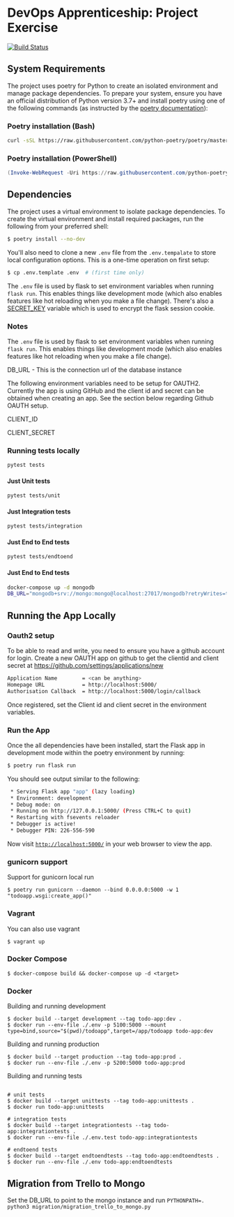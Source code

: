 # DevOps Apprenticeship: Project Exercise

[![Build Status](https://www.travis-ci.com/jatin-28/DevOps-Course-Starter.svg?branch=master)](https://www.travis-ci.com/jatin-28/DevOps-Course-Starter)

## System Requirements

The project uses poetry for Python to create an isolated environment and manage package dependencies. To prepare your system, ensure you have an official distribution of Python version 3.7+ and install poetry using one of the following commands (as instructed by the [poetry documentation](https://python-poetry.org/docs/#system-requirements)):

### Poetry installation (Bash)

```bash
curl -sSL https://raw.githubusercontent.com/python-poetry/poetry/master/get-poetry.py | python
```

### Poetry installation (PowerShell)

```powershell
(Invoke-WebRequest -Uri https://raw.githubusercontent.com/python-poetry/poetry/master/get-poetry.py -UseBasicParsing).Content | python
```

## Dependencies

The project uses a virtual environment to isolate package dependencies. To create the virtual environment and install required packages, run the following from your preferred shell:

```bash
$ poetry install --no-dev
```

You'll also need to clone a new `.env` file from the `.env.tempalate` to store local configuration options. This is a one-time operation on first setup:

```bash
$ cp .env.template .env  # (first time only)
```

The `.env` file is used by flask to set environment variables when running `flask run`. This enables things like development mode (which also enables features like hot reloading when you make a file change). There's also a [SECRET_KEY](https://flask.palletsprojects.com/en/1.1.x/config/#SECRET_KEY) variable which is used to encrypt the flask session cookie.

### Notes

The `.env` file is used by flask to set environment variables when running `flask run`. This enables things like development mode (which also enables features like hot reloading when you make a file change).

DB_URL - This is the connection url of the database instance

The following environment variables need to be setup for OAUTH2. Currently the app is using GitHub and the client id and secret can
be obtained when creating an app. See the section below regarding Github OAUTH setup.

CLIENT_ID

CLIENT_SECRET

### Running tests locally

```bash
pytest tests
```

#### Just Unit tests
```bash
pytest tests/unit
```

#### Just Integration tests
```bash
pytest tests/integration
```

#### Just End to End tests
```bash
pytest tests/endtoend
```

#### Just End to End tests
```bash
docker-compose up -d mongodb
DB_URL="mongodb+srv://mongo:mongo@localhost:27017/mongodb?retryWrites=true&w=majority" pytest tests/endtoend
```

## Running the App Locally

### Oauth2 setup
To be able to read and write, you need to ensure you have a github account for login.
Create a new OAUTH app on github to get the clientid and client secret at 
https://github.com/settings/applications/new
```bash
Application Name        = <can be anything>
Homepage URL            = http://localhost:5000/
Authorisation Callback  = http://localhost:5000/login/callback
```

Once registered, set the Client id and client secret in the environment variables.

### Run the App
Once the all dependencies have been installed, start the Flask app in development mode within the poetry environment by running:
```bash
$ poetry run flask run
```

You should see output similar to the following:
```bash
 * Serving Flask app "app" (lazy loading)
 * Environment: development
 * Debug mode: on
 * Running on http://127.0.0.1:5000/ (Press CTRL+C to quit)
 * Restarting with fsevents reloader
 * Debugger is active!
 * Debugger PIN: 226-556-590
```
Now visit [`http://localhost:5000/`](http://localhost:5000/) in your web browser to view the app.


### gunicorn support
Support for gunicorn local run 
```
$ poetry run gunicorn --daemon --bind 0.0.0.0:5000 -w 1 "todoapp.wsgi:create_app()"
```

### Vagrant
You can also use vagrant
```
$ vagrant up
```

### Docker Compose

```
$ docker-compose build && docker-compose up -d <target>
```

### Docker

Building and running development 
```
$ docker build --target development --tag todo-app:dev .
$ docker run --env-file ./.env -p 5100:5000 --mount type=bind,source="$(pwd)/todoapp",target=/app/todoapp todo-app:dev
```

Building and running production 
```
$ docker build --target production --tag todo-app:prod .
$ docker run --env-file ./.env -p 5200:5000 todo-app:prod
```

Building and running tests 
```

# unit tests
$ docker build --target unittests --tag todo-app:unittests .
$ docker run todo-app:unittests

# integration tests
$ docker build --target integrationtests --tag todo-app:integrationtests .
$ docker run --env-file ./.env.test todo-app:integrationtests

# endtoend tests
$ docker build --target endtoendtests --tag todo-app:endtoendtests .
$ docker run --env-file ./.env todo-app:endtoendtests
```

## Migration from Trello to Mongo
Set the DB_URL to point to the mongo instance and run 
``
PYTHONPATH=. python3 migration/migration_trello_to_mongo.py
``